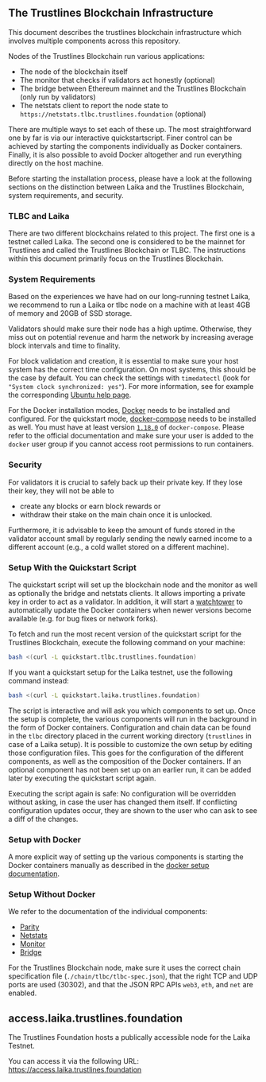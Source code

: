 ## The Trustlines Blockchain Infrastructure

This document describes the trustlines blockchain infrastructure
which involves multiple components across this repository.

Nodes of the Trustlines Blockchain run various applications:

- The node of the blockchain itself
- The monitor that checks if validators act honestly (optional)
- The bridge between Ethereum mainnet and the Trustlines Blockchain (only run by validators)
- The netstats client to report the node state to `https://netstats.tlbc.trustlines.foundation` (optional)

There are multiple ways to set each of these up.
The most straightforward one by far is via our interactive quickstartscript.
Finer control can be achieved by starting the components individually as Docker containers.
Finally, it is also possible to avoid Docker altogether and run everything directly on the host machine.

Before starting the installation process, please have a look at the following
sections on the distinction between Laika and the Trustlines Blockchain, system
requirements, and security.

### TLBC and Laika

There are two different blockchains related to this project. The first one is
a testnet called Laika. The second one is considered to be the mainnet for Trustlines and
called the Trustlines Blockchain or TLBC. The instructions within this document
primarily focus on the Trustlines Blockchain.

### System Requirements

Based on the experiences we have had on our long-running testnet Laika,
we recommend to run a Laika or tlbc node on a machine with at least 4GB of memory and 20GB of SSD storage.

Validators should make sure their node has a high uptime. Otherwise, they miss out on potential revenue and harm the
network by increasing average block intervals and time to finality.

For block validation and creation, it is essential to make sure your host system has the correct time configuration.
On most systems, this should be the case by default. You can check the settings with `timedatectl` (look for
`"System clock synchronized: yes"`). For more information, see for example the corresponding
[Ubuntu help page](https://help.ubuntu.com/lts/serverguide/NTP.html).

For the Docker installation modes, [Docker](https://docker.com) needs to be installed and configured.
For the quickstart mode, [docker-compose](https://docs.docker.com/compose/) needs to be installed as well.
You must have at least version [`1.18.0`](https://github.com/docker/compose/releases/tag/1.18.0) of `docker-compose`.
Please refer to the official documentation and make sure your user is added to the `docker` user group if you cannot
access root permissions to run containers.

### Security

For validators it is crucial to safely back up their private key. If they lose their key, they will not be able to

- create any blocks or earn block rewards or
- withdraw their stake on the main chain once it is unlocked.

Furthermore, it is advisable to keep the amount of funds stored in the validator account small by regularly sending the
newly earned income to a different account (e.g., a cold wallet stored on a different machine).

### Setup With the Quickstart Script

The quickstart script will set up the blockchain node and the monitor as well as optionally the bridge and netstats
clients. It allows importing a private key in order to act as a validator. In addition, it will start a
[watchtower](https://hub.docker.com/r/containrrr/watchtower) to automatically update the Docker containers when newer versions
become available (e.g. for bug fixes or network forks).

To fetch and run the most recent version of the quickstart script for the Trustlines Blockchain,
execute the following command on your machine:

```sh
bash <(curl -L quickstart.tlbc.trustlines.foundation)
```

If you want a quickstart setup for the Laika testnet, use the following command instead:

```sh
bash <(curl -L quickstart.laika.trustlines.foundation)
```

The script is interactive and will ask you which components to set up. Once the
setup is complete, the various components will run in the background in the form
of Docker containers. Configuration and chain data can be found in the
`tlbc` directory placed in the current working directory (`trustlines` in case of a Laika setup).
It is possible to customize the own setup by editing those configuration files. This goes
for the configuration of the different components, as well as the composition of the
Docker containers. If an optional component has not been set up on an earlier
run, it can be added later by executing the quickstart script again.

Executing the script again is safe: No configuration will be overridden without
asking, in case the user has changed them itself. If conflicting configuration
updates occur, they are shown to the user who can ask to see a diff of the
changes.

### Setup with Docker

A more explicit way of setting up the various components is starting the Docker containers manually as described
in the [docker setup documentation](https://github.com/trustlines-protocol/blockchain/tree/master/docs/DockerSetup.md).

### Setup Without Docker

We refer to the documentation of the individual components:

- [Parity](https://wiki.parity.io/Parity-Ethereum)
- [Netstats](https://github.com/trustlines-protocol/ethstats-client)
- [Monitor](https://github.com/trustlines-protocol/tlbc-monitor)
- [Bridge](https://github.com/trustlines-protocol/blockchain/tree/master/bridge)

For the Trustlines Blockchain node, make sure it uses the correct chain
specification file (`./chain/tlbc/tlbc-spec.json`), that the right TCP and UDP
ports are used (30302), and that the JSON RPC APIs `web3`, `eth`, and `net` are
enabled.

## access.laika.trustlines.foundation

The Trustlines Foundation hosts a publically accessible node for the
Laika Testnet.

You can access it via the following URL:
https://access.laika.trustlines.foundation
